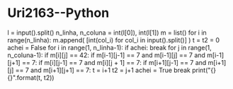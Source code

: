 # Uri2163--Python
l = input().split() n_linha, n_coluna = int(l[0]), int(l[1])  m = list()   for i in range(n_linha):                                    m.append( [int(col_i) for col_i in input().split()] )    t = t2 = 0 achei = False  for i in range(1, n_linha-1):     if achei:         break      for j in range(1, n_coluna-1):         if m[i][j] == 42:             if m[i-1][j-1] == 7 and m[i-1][j] == 7 and m[i-1][j+1] == 7:                 if m[i][j-1] == 7 and m[i][j + 1] == 7:                     if m[i+1][j-1] == 7 and m[i+1][j] == 7 and m[i+1][j+1] == 7:                         t = i+1                         t2 = j+1                         achei = True                         break  print("{} {}".format(t, t2))
